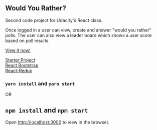 
## Would You Rather?

Second code project for Udacity's React class. 


Once logged in a user can view, create and answer "would you rather" polls. The user can also view a leader board which shows a user score based on poll results.

[View it now!](http://web1.apuno.io/would-you-rather/)

[Starter Project](https://github.com/udacity/reactnd-project-would-you-rather-starter)<br />
[React Bootstrap](https://react-bootstrap.github.io/)  
[React-Redux](https://react-redux.js.org/)

### `yarn install` and `yarn start`
OR
## `npm install` and `npm start`

Open [http://localhost:3000](http://localhost:3000) to view in the browser.


